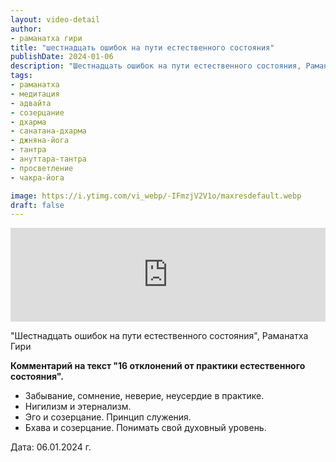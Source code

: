 ```yaml
---
layout: video-detail
author:
- раманатха гири
title: "шестнадцать ошибок на пути естественного состояния"
publishDate: 2024-01-06
description: "Шестнадцать ошибок на пути естественного состояния, Раманатха Гири **Комментарий на текст 16 отклонений от практики естественного состояния.**   * Забывание, сомнение, неверие, неусердие в практике. * Нигилизм и этернализм. * Эго и созерцание"
tags: 
- раманатха
- медитация
- адвайта
- созерцание
- дхарма
- санатана-дхарма
- джняна-йога
- тантра
- ануттара-тантра
- просветление
- чакра-йога

image: https://i.ytimg.com/vi_webp/-IFmzjV2V1o/maxresdefault.webp
draft: false
---
```


<iframe width="100%" src="https://www.youtube.com/embed/-IFmzjV2V1o" frameborder="0" allowfullscreen=""></iframe> 

 "Шестнадцать ошибок на пути естественного состояния", Раманатха Гири

**Комментарий на текст "16 отклонений от практики естественного состояния".** 

  
* Забывание, сомнение, неверие, неусердие в практике.
* Нигилизм и этернализм.
* Эго и созерцание. Принцип служения.
* Бхава и созерцание. Понимать свой духовный уровень.

  
 Дата: 06.01.2024 г.

  

 